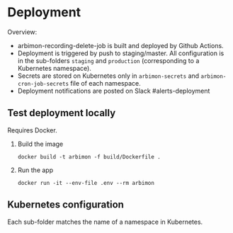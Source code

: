 # Deployment

Overview:
- arbimon-recording-delete-job is built and deployed by Github Actions.
- Deployment is triggered by push to staging/master. All configuration is in the sub-folders `staging` and `production` (corresponding to a Kubernetes namespace).
- Secrets are stored on Kubernetes only in `arbimon-secrets` and `arbimon-cron-job-secrets` file of each namespace.
- Deployment notifications are posted on Slack #alerts-deployment


## Test deployment locally

Requires Docker.

1.  Build the image
    ```
    docker build -t arbimon -f build/Dockerfile .
    ```

2.  Run the app
    ```
    docker run -it --env-file .env --rm arbimon
    ```


## Kubernetes configuration

Each sub-folder matches the name of a namespace in Kubernetes.
